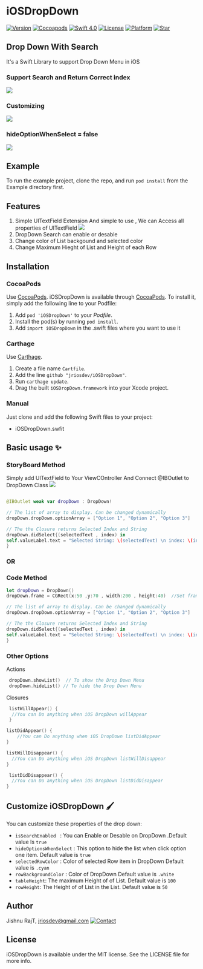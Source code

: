 # iOSDropDown

[![Version](https://img.shields.io/cocoapods/v/iOSDropDown.svg?style=flat)](https://cocoapods.org/pods/iOSDropDown)
[![Cocoapods](http://img.shields.io/badge/Cocoapods-available-green.svg?style=flat)](http://cocoadocs.org/docsets/DropDown/)
[![Swift 4.0](https://img.shields.io/badge/Swift-4-orange.svg?style=flat)](https://developer.apple.com/swift/)
[![License](https://img.shields.io/badge/license-MIT-blue.svg?style=flat)](LICENSE)
[![Platform](https://img.shields.io/badge/platform-ios-blue.svg?style=flat)](https://cocoapods.org/pods/iOSDropDown)
[![Star](https://img.shields.io/amo/stars/dustman.svg?style=flat)]()

## Drop Down With Search
It's a Swift Library to support Drop Down Menu in iOS
### Support Search and Return Correct index
[![](images/1.gif)](images/1.gif)
### Customizing
[![](images/2.gif)](images/2.gif)
### hideOptionWhenSelect = false
[![](images/3.gif)](images/3.gif)




## Example

To run the example project, clone the repo, and run `pod install` from the Example directory first.

## Features
 1. Simple UITextField Extension And simple to use  , We can Access all properties of UITextField
    [![](images/4.gif)](images/4.gif)
 2. DropDown Search can enable or desable
 3. Change color of List backgound and selected color 
 4. Change Maximum Hieght of List and Height of each Row

## Installation
### CocoaPods

Use [CocoaPods](http://www.cocoapods.org).
iOSDropDown is available through [CocoaPods](https://cocoapods.org). To install
it, simply add the following line to your Podfile:
1. Add `pod 'iOSDropDown'` to your *Podfile*.
2. Install the pod(s) by running `pod install`.
3. Add `import iOSDropDown` in the .swift files where you want to use it

### Carthage

Use [Carthage](https://github.com/Carthage/Carthage).

1. Create a file name `Cartfile`.
2. Add the line `github "jriosdev/iOSDropDown"`.
3. Run `carthage update`.
4. Drag the built `iOSDropDown.framework` into your Xcode project.

### Manual

Just clone and add the following Swift files to your project:
- iOSDropDown.swfit

## Basic usage ✨
### StoryBoard Method
  Simply add UITextField to Your ViewCOntroller And Connect @IBOutlet to DropDown Class
[![](images/5.gif)](images/5.gif)

```swift

@IBOutlet weak var dropDown : DropDown!

// The list of array to display. Can be changed dynamically
dropDown.dropDown.optionArray = ["Option 1", "Option 2", "Option 3"]

// The the Closure returns Selected Index and String 
dropDown.didSelect{(selectedText , index) in
self.valueLabel.text = "Selected String: \(selectedText) \n index: \(index)"
}
```
###                  OR

### Code Method
```swift
let dropDown = DropDown()
dropDown.frame = CGRect(x:50 ,y:70 , width:200 , height:40)  //Set frame

// The list of array to display. Can be changed dynamically
dropDown.dropDown.optionArray = ["Option 1", "Option 2", "Option 3"]

// The the Closure returns Selected Index and String 
dropDown.didSelect{(selectedText , index) in
self.valueLabel.text = "Selected String: \(selectedText) \n index: \(index)"
}

```
### Other Options
 Actions 
 
   ```swift
    dropDown.showList()  // To show the Drop Down Menu
    dropDown.hideList() // To hide the Drop Down Menu
   
````

Closures

 ```swift
  listWillAppear() {
   //You can Do anything when iOS DropDown willAppear 
  }
 
 listDidAppear() {
     //You can Do anything when iOS DropDown listDidAppear
 }
 
 listWillDisappear() {
   //You can Do anything when iOS DropDown listWillDisappear 
 }
 
  listDidDisappear() {
   //You can Do anything when iOS DropDown listDidDisappear
 }
 ```

## Customize iOSDropDown 🖌

You can customize these properties of the drop down:
- `isSearchEnabled ` : You can Enable or Desable on DropDown .Default value Is `true`
- `hideOptionsWhenSelect` : This  option to hide the list when click option one item. Default value is `true`
- `selectedRowColor` : Color of selected Row item in DropDown Default value is `.cyan`
- `rowBackgroundColor` : Color of  DropDown Default value is `.white`
- `tableHeight`: The maximum Height of of List. Default value is `100 ` 
- `rowHeight`: The  Height of of List in the List. Default value is `50`


## Author

Jishnu RajT, jriosdev@gmail.com
[![Contact](https://img.shields.io/badge/Contact-%40jishnurajt-blue.svg?style=flat)](https://twitter.com/jishnurajt)

## License

iOSDropDown is available under the MIT license. See the LICENSE file for more info.
